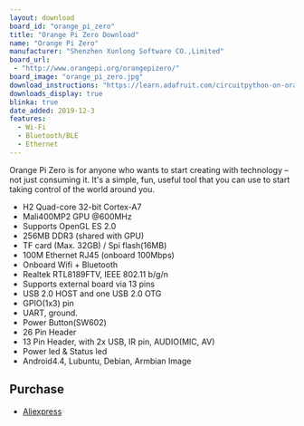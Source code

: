 ```yaml
---
layout: download
board_id: "orange_pi_zero"
title: "Orange Pi Zero Download"
name: "Orange Pi Zero"
manufacturer: "Shenzhen Xunlong Software CO.,Limited"
board_url:
 - "http://www.orangepi.org/orangepizero/"
board_image: "orange_pi_zero.jpg"
download_instructions: "https://learn.adafruit.com/circuitpython-on-orangepi-linux/circuitpython-orangepi"
downloads_display: true
blinka: true
date_added: 2019-12-3
features:
  - Wi-Fi
  - Bluetooth/BLE
  - Ethernet
---
```


Orange Pi Zero is for anyone who wants to start creating with technology – not just consuming it. It's a simple, fun, useful tool that you can use to start taking control of the world around you.

- H2 Quad-core 32-bit Cortex-A7
- Mali400MP2 GPU @600MHz
- Supports OpenGL ES 2.0
- 256MB DDR3 (shared with GPU)
- TF card (Max. 32GB) / Spi flash(16MB)
- 100M Ethernet RJ45 (onboard 100Mbps)
- Onboard Wifi + Bluetooth
- Realtek RTL8189FTV, IEEE 802.11 b/g/n
- Supports external board via 13 pins
- USB 2.0 HOST and one USB 2.0 OTG
- GPIO(1x3) pin
- UART, ground.
- Power Button(SW602)
- 26 Pin Header
- 13 Pin Header, with 2x USB, IR pin, AUDIO(MIC, AV)
- Power led & Status led
- Android4.4, Lubuntu, Debian, Armbian Image

## Purchase
* [Aliexpress](https://www.aliexpress.com/item/4000049806939.html?spm=2114.12010612.8148356.1.7a5b1debQdbkLe)
